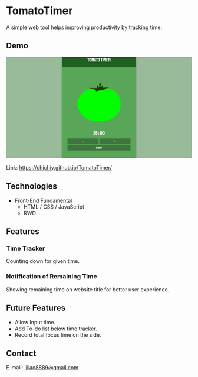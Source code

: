 # TomatoTimer

A simple web tool helps improving productivity by tracking time.

## Demo

![image](./img/tomatoTimer_general.png)

Link: https://chichiy.github.io/TomatoTimer/

## Technologies

- Front-End Fundamental
  - HTML / CSS / JavaScript
  - RWD

## Features

### Time Tracker

Counting down for given time.

### Notification of Remaining Time

Showing remaining time on website title for better user experience.

## Future Features

- Allow Input time.
- Add To-do list below time tracker.
- Record total focus time on the side.

## Contact

E-mail: <jjliao8889@gmail.com>
